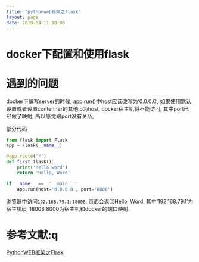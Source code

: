 ```yaml
---
title: "pythonweb框架之flask"
layout: page
date: 2019-04-11 10:00
---
```

# docker下配置和使用flask

# 遇到的问题
docker下编写server的时候, app.run()中host应该改写为‘0.0.0.0’, 如果使用默认设置或者设置contenner的其他ip为host, docker宿主机将不能访问, 其中port已经做了映射, 所以感觉跟port没有关系, 

部分代码
```python
from flask import Flask
app = Flask(__name__)

@app.route('/')
def first_flask():
    print('hello word')
    return 'Hello, Word'

if __name__ ==  '__main__':
    app.run(host='0.0.0.0', port='8000')
```

浏览器中访问```192.168.79.1:18008```, 页面会返回Hello, Word, 其中‘192.168.79.1’为宿主机ip, 18008:8000为宿主机和docker的端口映射.

# 参考文献:q

[PythonWEB框架之Flask](https://www.cnblogs.com/sss4/p/8097653.html)